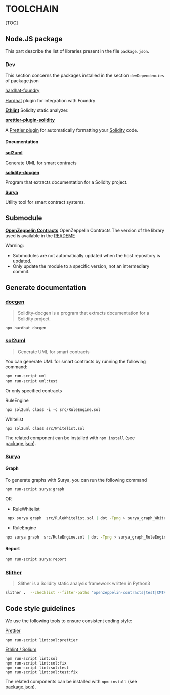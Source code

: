 # TOOLCHAIN

[TOC]



## Node.JS  package

This part describe the list of libraries present in the file `package.json`.

### Dev

This section concerns the packages installed in the section `devDependencies` of package.json

[hardhat-foundry](https://hardhat.org/hardhat-runner/docs/advanced/hardhat-and-foundry)

[Hardhat](https://hardhat.org/) plugin for integration with Foundry

**[Ethlint](https://github.com/duaraghav8/Ethlint)**
Solidity static analyzer.

**[prettier-plugin-solidity](https://github.com/prettier-solidity/prettier-plugin-solidity)**

A [Prettier plugin](https://prettier.io/docs/en/plugins.html) for automatically formatting your [Solidity](https://github.com/ethereum/solidity) code.

#### Documentation

**[sol2uml](https://github.com/naddison36/sol2uml)**

Generate UML for smart contracts

**[solidity-docgen](https://github.com/OpenZeppelin/solidity-docgen)**

Program that extracts documentation for a Solidity project.

**[Surya](https://github.com/ConsenSys/surya)**

Utility tool for smart contract systems.



## Submodule

**[OpenZeppelin Contracts](https://github.com/OpenZeppelin/openzeppelin-contracts)**
OpenZeppelin Contracts
The version of the library used is available in the [READEME](../README.md)

Warning: 
- Submodules are not automatically updated when the host repository is updated.  
- Only update the module to a specific version, not an intermediary commit.



## Generate documentation

### [docgen](https://github.com/OpenZeppelin/solidity-docgen)

>Solidity-docgen is a program that extracts documentation for a Solidity project.

```
npx hardhat docgen 
```

### [sol2uml](https://github.com/naddison36/sol2uml)

>Generate UML for smart contracts

You can generate UML for smart contracts by running the following command:

```bash
npm run-script uml
npm run-script uml:test
```

Or only specified contracts

RuleEngine

```
npx sol2uml class -i -c src/RuleEngine.sol
```

Whitelist

```
npx sol2uml class src/Whitelist.sol
```

The related component can be installed with `npm install` (see [package.json](./package.json)). 

### [Surya](https://github.com/ConsenSys/surya)

#### Graph

To generate  graphs with Surya, you can run the following command

```bash
npm run-script surya:graph
```

OR

- RuleWhitelist

```bash
 npx surya graph  src/RuleWhitelist.sol | dot -Tpng > surya_graph_Whitelist.png
```
- RuleEngine

```bash
npx surya graph  src/RuleEngine.sol | dot -Tpng > surya_graph_RuleEngine.png
```

#### Report

```bash
npm run-script surya:report
```



### [Slither](https://github.com/crytic/slither)

>Slither is a Solidity static analysis framework written in Python3

```bash
slither .  --checklist --filter-paths "openzeppelin-contracts|test|CMTAT|forge-std" > slither-report.md
```



## Code style guidelines

We use the following tools to ensure consistent coding style:

[Prettier](https://github.com/prettier-solidity/prettier-plugin-solidity)

```
npm run-script lint:sol:prettier 
```

[Ethlint / Solium](https://github.com/duaraghav8/Ethlint)

```
npm run-script lint:sol 
npm run-script lint:sol:fix 
npm run-script lint:sol:test 
npm run-script lint:sol:test:fix
```

The related components can be installed with `npm install` (see [package.json](./package.json)). 
